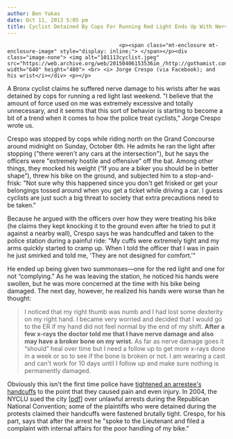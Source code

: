 ```yaml
---
author: Ben Yakas
date: Oct 11, 2013 5:05 pm
title: Cyclist Detained By Cops For Running Red Light Ends Up With Nerve Damage
---
```


	
										<p><span class="mt-enclosure mt-enclosure-image" style="display: inline;"> </span></p><div class="image-none"> <img alt="101113cyclist.jpeg" src="https://web.archive.org/web/20150406153536im_/http://gothamist.com/attachments/byakas/101113cyclist.jpeg" width="640" height="480"> <br> <i> Jorge Crespo (via Facebook); and his wrist</i></div> <p></p>

<p>A Bronx cyclist claims he suffered nerve damage to his wrists after he was detained by cops for running a red light last weekend. &quot;I believe that the amount of force used on me was extremely excessive and totally unnecessary, and it seems that this sort of behavior is starting to become a bit of a trend when it comes to how the police treat cyclists,&quot; Jorge Crespo wrote us. </p>

<p>Crespo was stopped by cops while riding north on the Grand Concourse around midnight on Sunday, October 6th. He admits he ran the light after stopping (&quot;there weren&apos;t any cars at the intersection&quot;), but he says the officers were &quot;extremely hostile and offensive&quot; off the bat. Among other things, they mocked his weight (&#x201C;If you are a biker you should be in better shape&#x201D;), threw his bike on the ground, and subjected him to a stop-and-frisk: &quot;Not sure why this happened since you don&apos;t get frisked or get your belongings tossed around when you get a ticket while driving a car. I guess cyclists are just such a big threat to society that extra precautions need to be taken.&quot;</p>

<p>Because he argued with the officers over how they were treating his bike (he claims they kept knocking it to the ground even after he tried to put it against a nearby wall), Crespo says he was handcuffed and taken to the police station during a painful ride: &quot;My cuffs were extremely tight and my arms quickly started to cramp up. When I told the officer that I was in pain he just smirked and told me, &apos;They are not designed for comfort.&apos;&quot; </p>

<p>He ended up being given two summonses&#x2014;one for the red light and one for not &#x201C;complying.&#x201D; As he was leaving the station, he noticed his hands were swollen, but he was more concerned at the time with his bike being damaged. The next day, however, he realized his hands were worse than he thought:</p>

<blockquote>I noticed that my right thumb was numb and I had lost some dexterity on my right hand. I became very worried and decided that I would go to the ER if my hand did not feel normal by the end of my shift. <strong>After a few x-rays the doctor told me that I have nerve damage and also may have a broker bone on my wrist.</strong> As far as nerve damage goes it &#x201C;should&#x201D; heal over time but I need a follow up to get more x-rays done in a week or so to see if the bone is broken or not. I am wearing a cast and can&apos;t work for 10 days until I follow up and make sure nothing is permanently damaged.</blockquote>

<p>Obviously this isn&apos;t the first time police have <a href="https://web.archive.org/web/20150406153536/http://gothamist.com/2013/08/25/brooklyn_man_claims_cops_arrested_h.php">tightened an arrestee&apos;s handcuffs</a> to the point that they caused pain and even injury. In 2004, the NYCLU sued the city [<a href="https://web.archive.org/web/20150406153536/http://www.nyclu.org/pdfs/rnc_lawsuit_schiller.pdf">pdf</a>] over unlawful arrests during the Republican National Convention; some of the plaintiffs who were detained during the protests claimed their handcuffs were fastened brutally tight. Crespo, for his part, says that after the arrest he &quot;spoke to the Lieutenant and filed a complaint with internal affairs for the poor handling of my bike.&quot; </p>					
										
									
				